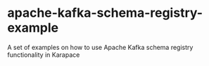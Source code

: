 # apache-kafka-schema-registry-example
A set of examples on how to use Apache Kafka schema registry functionality in Karapace

